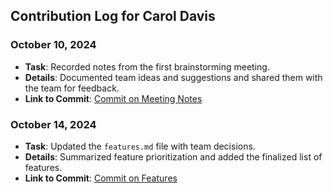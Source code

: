 ## Contribution Log for Carol Davis

### October 10, 2024
- **Task**: Recorded notes from the first brainstorming meeting.
- **Details**: Documented team ideas and suggestions and shared them with the team for feedback.
- **Link to Commit**: [Commit on Meeting Notes](https://github.com/repo/commit1)

### October 14, 2024
- **Task**: Updated the `features.md` file with team decisions.
- **Details**: Summarized feature prioritization and added the finalized list of features.
- **Link to Commit**: [Commit on Features](https://github.com/repo/commit2)
